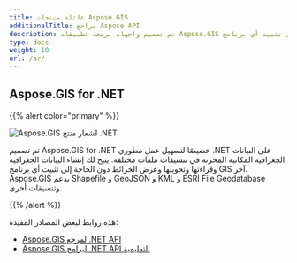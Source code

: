 ```yaml
---
title: عائلة منتجات Aspose.GIS
additionalTitle: مراجع Aspose API
description: تم تصميم واجهات برمجة تطبيقات Aspose.GIS لتسهيل عمل المطورين على البيانات الجغرافية المكانية المخزنة في تنسيقات ملفات مختلفة. يتيح لك إنشاء البيانات الجغرافية وقراءتها وتحويلها وعرض الخرائط دون الحاجة إلى تثبيت أي برنامج GIS آخر.
type: docs
weight: 10
url: /ar/
---
```


## Aspose.GIS for .NET

{{% alert color="primary" %}} 

![Aspose.GIS لشعار منتج .NET](../home_1.png)

تم تصميم Aspose.GIS for .NET خصيصًا لتسهيل عمل مطوري .NET على البيانات الجغرافية المكانية المخزنة في تنسيقات ملفات مختلفة. يتيح لك إنشاء البيانات الجغرافية وقراءتها وتحويلها وعرض الخرائط دون الحاجة إلى تثبيت أي برنامج GIS آخر. Aspose.GIS يدعم Shapefile و GeoJSON و KML و ESRI File Geodatabase وتنسيقات أخرى.

{{% /alert %}} 

هذه روابط لبعض المصادر المفيدة:
- [Aspose.GIS لمرجع .NET API](/gis/ar/net/)
- [Aspose.GIS لبرامج .NET API التعليمية](/tutorials/gis/ar/net/)
